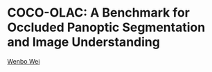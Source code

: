 # COCO-OLAC: A Benchmark for Occluded Panoptic Segmentation and Image Understanding
[Wenbo Wei](https://github.com/wenbo-wei)

